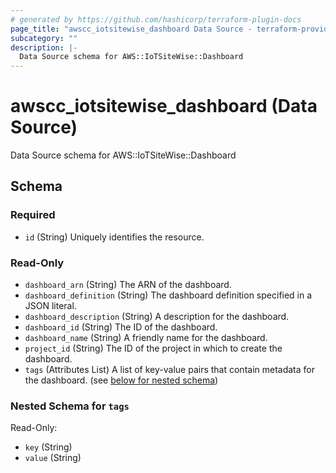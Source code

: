 ```yaml
---
# generated by https://github.com/hashicorp/terraform-plugin-docs
page_title: "awscc_iotsitewise_dashboard Data Source - terraform-provider-awscc"
subcategory: ""
description: |-
  Data Source schema for AWS::IoTSiteWise::Dashboard
---
```


# awscc_iotsitewise_dashboard (Data Source)

Data Source schema for AWS::IoTSiteWise::Dashboard



<!-- schema generated by tfplugindocs -->
## Schema

### Required

- `id` (String) Uniquely identifies the resource.

### Read-Only

- `dashboard_arn` (String) The ARN of the dashboard.
- `dashboard_definition` (String) The dashboard definition specified in a JSON literal.
- `dashboard_description` (String) A description for the dashboard.
- `dashboard_id` (String) The ID of the dashboard.
- `dashboard_name` (String) A friendly name for the dashboard.
- `project_id` (String) The ID of the project in which to create the dashboard.
- `tags` (Attributes List) A list of key-value pairs that contain metadata for the dashboard. (see [below for nested schema](#nestedatt--tags))

<a id="nestedatt--tags"></a>
### Nested Schema for `tags`

Read-Only:

- `key` (String)
- `value` (String)


